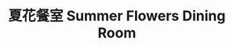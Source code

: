 ---
title: "夏花餐室 Summer Flowers Dining Room"
description: "夏花餐室 Summer Flowers Dining Room"
layout: shop
keywords:
  - 美食競賽
  - 台灣美食
  - 美食精選
datePublished: "2025-06-30"
dateModified: "2025-07-07"
city: "台北市"
district: "大安區"
address: "台北市大安區忠孝東路三段282號入口在Dior精品店旁側3樓"
phone: "0227111328"
geo: "25.041401565132674, 121.54257655443024"
google_map: "https://maps.app.goo.gl/feD9PDWq1FRNiwhQ8"
footinder: "https://footinder.com.tw/%e5%8f%b0%e5%8c%97%e5%b8%82%e5%a4%a7%e5%ae%89%e5%8d%80/362154/"
official: "https://www.facebook.com/summerflowerstaipei/"
award:
  - name: "500盤"
    year: "2024"
    entries:
      - dishes:
          - "果阿的鮮魚咖哩"

---